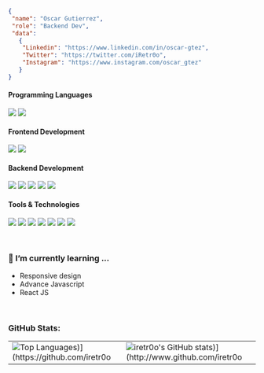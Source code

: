 ```json
{ 
 "name": "Oscar Gutierrez",
 "role": "Backend Dev",
 "data":
   {
    "Linkedin": "https://www.linkedin.com/in/oscar-gtez",
    "Twitter": "https://twitter.com/iRetr0o",
    "Instagram": "https://www.instagram.com/oscar_gtez"
   }
}
```
<h4>Programming Languages</h4>
<p>
  <img src="https://img.shields.io/badge/JavaScript-F7DF1E?style=for-the-badge&logo=javascript&logoColor=black">
  <img src="https://img.shields.io/badge/Java-5382A1?style=for-the-badge&logo=oracle">
    
</p>
<h4>Frontend Development</h4>
<p>
  <img src="https://img.shields.io/badge/HTML5-E34F26?style=for-the-badge&logo=html5&logoColor=white">
  <img src="https://img.shields.io/badge/CSS3-1572B6?style=for-the-badge&logo=css3&logoColor=white">
</p>
<h4>Backend Development</h4>
<p>
  <img src="https://img.shields.io/badge/Spring-6DB33F?style=for-the-badge&logo=spring&logoColor=white">
  <img src="https://img.shields.io/badge/Spring-boot-6DB33F?style=for-the-badge&logo=spring-boot&logoColor=">
  <img src="https://img.shields.io/badge/Hibernate-7D8A90?style=for-the-badge&logo=hibernate&logoColor=aca69f">
  <img src="https://img.shields.io/badge/Maven-CC2336?style=for-the-badge&logo=apache-maven&logoColor=white">
  <img src="https://img.shields.io/badge/MySQL-3E6E93?style=for-the-badge&logo=mysql&logoColor=white">
</p>
<h4>Tools & Technologies</h4>
<p>
  <img src="https://img.shields.io/badge/Git-F05032?style=for-the-badge&logo=git&logoColor=white">
  <img src="https://img.shields.io/badge/GitHub-100000?style=for-the-badge&logo=github&logoColor=white">
  <img src="https://img.shields.io/badge/Linux-FCC624?style=for-the-badge&logo=linux&logoColor=black">
  <img src="https://img.shields.io/badge/Docker-0073EC?style=for-the-badge&logo=docker&logoColor=white">
  <img src="https://img.shields.io/badge/Postman-FF6C37?style=for-the-badge&logo=Postman&logoColor=white">
  <img src="https://img.shields.io/badge/Codestream-008C99?style=for-the-badge&logo=new-relic&logoColor=white">
  <img src="https://img.shields.io/badge/Azure-0078D4?style=for-the-badge&logo=microsoft-azure&logoColor=white">
</p>
<br/>

### 🌱 I’m currently learning ...
- Responsive design
- Advance Javascript
- React JS
<br/>

### GitHub Stats:

<table>
  <tr>
    <td valign="top"><img src="https://github-readme-stats.vercel.app/api/top-langs/?username=iretr0o&title_color=84cc16&text_color=ffffff&bg_color=1c1917&card_width=450em" alt="Top Languages)](https://github.com/iretr0o" /></td>
    <td valign="top"><img src="https://github-readme-stats.vercel.app/api?username=iretr0o&show_icons=true&hide_border=true&title_color=84cc16&text_color=ffffff&icon_color=facc15&bg_color=1c1917&count_private=true&include_all_commits=true&hide_stars=false" alt="iretr0o's GitHub stats)](http://www.github.com/iretr0o" /></td>
  </tr>
  <!--
  <tr>
    <td valign="top" colspan="2"><img src="https://github-readme-activity-graph.cyclic.app/graph?username=iretr0o&bg_color=1c1917&color=ffffff&line=facc15&point=ffffff&area_color=1c1917&area=true&hide_border=true&custom_title=GitHub%20Commits%20Graph" alt="GitHub Commits Graph)](http://www.github.com/iretr0o" /></td>
  </tr>
  <tr>
    <td valign="top" colspan="2"><img src="https://github-readme-streak-stats.herokuapp.com/?user=iretr0o&stroke=ffffff&background=1c1917&ring=84cc16&fire=84cc16&currStreakNum=ffffff&currStreakLabel=84cc16&sideNums=ffffff&sideLabels=ffffff&dates=ffffff&hide_border=true)](http://www.github.com/iretr0o" /></td>
  </tr>
  -->
</table>
